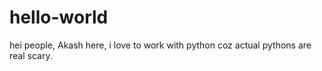 # hello-world
hei people,
Akash here, i love to work with python coz actual pythons are real scary.
